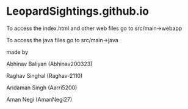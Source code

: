# LeopardSightings.github.io
To access the index.html and other web files
go to src/main->webapp 

To access the java files
go to src/main->java

made by 

Abhinav Baliyan (Abhinav200323)

Raghav Singhal (Raghav-2110)

Aridaman Singh (Aarri5200)

Aman Negi (AmanNegi27)
